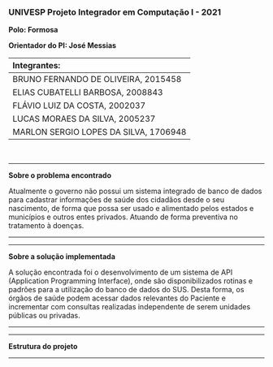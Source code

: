 ### UNIVESP Projeto Integrador em Computação I - 2021

**Polo: Formosa** </br>

**Orientador do PI: José Messias** </br>

| Integrantes:                          |
| :------------------------------------ |
| BRUNO FERNANDO DE OLIVEIRA, 2015458   |
| ELIAS CUBATELLI BARBOSA, 2008843      |
| FLÁVIO LUIZ DA COSTA, 2002037         |
| LUCAS MORAES DA SILVA, 2005237        |
| MARLON SERGIO LOPES DA SILVA, 1706948 |

</br>

---

**Sobre o problema encontrado** </br>

Atualmente o governo não possui um sistema integrado de banco de dados para cadastrar informações de saúde dos cidadãos desde o seu nascimento, de forma que possa ser usado e alimentado pelos estados e municípios e outros entes privados. Atuando de forma preventiva no tratamento à doenças.

---

---

**Sobre a solução implementada** </br>

A solução encontrada foi o desenvolvimento de um sistema de API (Application Programming Interface), onde são disponibilizados rotinas e padrões para a utilização do banco de dados do SUS. Desta forma, os órgãos de saúde podem acessar dados relevantes do Paciente e incrementar com consultas realizadas independente de serem unidades públicas ou privadas.

---

---

**Estrutura do projeto** </br>

---

